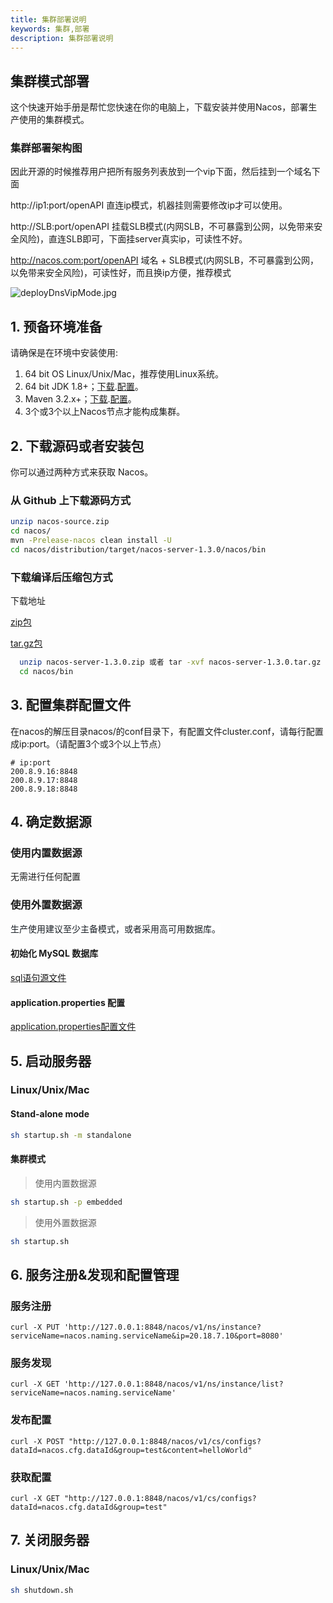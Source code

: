 ```yaml
---
title: 集群部署说明
keywords: 集群,部署
description: 集群部署说明
---
```



## 集群模式部署

这个快速开始手册是帮忙您快速在你的电脑上，下载安装并使用Nacos，部署生产使用的集群模式。

### 集群部署架构图

因此开源的时候推荐用户把所有服务列表放到一个vip下面，然后挂到一个域名下面

http://ip1:port/openAPI  直连ip模式，机器挂则需要修改ip才可以使用。

http://SLB:port/openAPI  挂载SLB模式(内网SLB，不可暴露到公网，以免带来安全风险)，直连SLB即可，下面挂server真实ip，可读性不好。

http://nacos.com:port/openAPI  域名 + SLB模式(内网SLB，不可暴露到公网，以免带来安全风险)，可读性好，而且换ip方便，推荐模式

![deployDnsVipMode.jpg](https://img.alicdn.com/imgextra/i3/O1CN010ylGWQ276BDzip5QN_!!6000000007747-0-tps-487-299.jpg)

## 1. 预备环境准备

请确保是在环境中安装使用:

1. 64 bit OS  Linux/Unix/Mac，推荐使用Linux系统。
2. 64 bit JDK 1.8+；[下载](http://www.oracle.com/technetwork/java/javase/downloads/jdk8-downloads-2133151.html).[配置](//docs.oracle.com/cd/E19182-01/820-7851/inst_cli_jdk_javahome_t/)。
3. Maven 3.2.x+；[下载](//maven.apache.org/download.cgi).[配置](//maven.apache.org/settings.html)。
4. 3个或3个以上Nacos节点才能构成集群。

## 2. 下载源码或者安装包

你可以通过两种方式来获取 Nacos。

### 从 Github 上下载源码方式

```bash
unzip nacos-source.zip
cd nacos/
mvn -Prelease-nacos clean install -U
cd nacos/distribution/target/nacos-server-1.3.0/nacos/bin
```

### 下载编译后压缩包方式

下载地址

[zip包](//github.com/alibaba/nacos/releases/download/1.3.0/nacos-server-1.3.0.zip)

[tar.gz包](//github.com/alibaba/nacos/releases/download/1.3.0/nacos-server-1.3.0.tar.gz)

```bash
  unzip nacos-server-1.3.0.zip 或者 tar -xvf nacos-server-1.3.0.tar.gz
  cd nacos/bin
```

## 3. 配置集群配置文件

在nacos的解压目录nacos/的conf目录下，有配置文件cluster.conf，请每行配置成ip:port。（请配置3个或3个以上节点）
```
# ip:port
200.8.9.16:8848
200.8.9.17:8848
200.8.9.18:8848
```

## 4. 确定数据源

### 使用内置数据源

无需进行任何配置

### 使用外置数据源

<span data-type="color" style="color:rgb(25, 31, 37)"><span data-type="background" style="background-color:rgb(255, 255, 255)">生产使用建议至少主备模式，或者采用高可用数据库。</span></span>

#### 初始化 MySQL 数据库

[sql语句源文件](//github.com/alibaba/nacos/blob/master/distribution/conf/mysql-schema.sql)

#### application.properties 配置

[application.properties配置文件](//github.com/alibaba/nacos/blob/master/distribution/conf/application.properties)

## 5. 启动服务器

### Linux/Unix/Mac

#### Stand-alone mode

```bash
sh startup.sh -m standalone
```

#### 集群模式

> 使用内置数据源

```bash
sh startup.sh -p embedded
```

> 使用外置数据源

```bash
sh startup.sh
```

## 6. 服务注册&发现和配置管理

### 服务注册

`curl -X PUT 'http://127.0.0.1:8848/nacos/v1/ns/instance?serviceName=nacos.naming.serviceName&ip=20.18.7.10&port=8080'`

### 服务发现

`curl -X GET 'http://127.0.0.1:8848/nacos/v1/ns/instance/list?serviceName=nacos.naming.serviceName'`

### 发布配置

`curl -X POST "http://127.0.0.1:8848/nacos/v1/cs/configs?dataId=nacos.cfg.dataId&group=test&content=helloWorld"`

### 获取配置

`curl -X GET "http://127.0.0.1:8848/nacos/v1/cs/configs?dataId=nacos.cfg.dataId&group=test"`

## 7. 关闭服务器

### Linux/Unix/Mac

```bash
sh shutdown.sh
```
